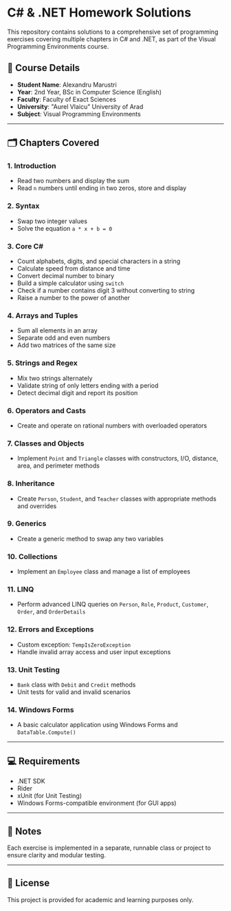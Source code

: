 # C# & .NET Homework Solutions

This repository contains solutions to a comprehensive set of programming exercises covering multiple chapters in C# and .NET, as part of the Visual Programming Environments course.

## 📘 Course Details

- **Student Name**: Alexandru Marustri
- **Year**: 2nd Year, BSc in Computer Science (English)
- **Faculty**: Faculty of Exact Sciences
- **University**: "Aurel Vlaicu" University of Arad
- **Subject**: Visual Programming Environments

---

## 🗂️ Chapters Covered

### 1. Introduction
- Read two numbers and display the sum
- Read `n` numbers until ending in two zeros, store and display

### 2. Syntax
- Swap two integer values
- Solve the equation `a * x + b = 0`

### 3. Core C#
- Count alphabets, digits, and special characters in a string
- Calculate speed from distance and time
- Convert decimal number to binary
- Build a simple calculator using `switch`
- Check if a number contains digit 3 without converting to string
- Raise a number to the power of another

### 4. Arrays and Tuples
- Sum all elements in an array
- Separate odd and even numbers
- Add two matrices of the same size

### 5. Strings and Regex
- Mix two strings alternately
- Validate string of only letters ending with a period
- Detect decimal digit and report its position

### 6. Operators and Casts
- Create and operate on rational numbers with overloaded operators

### 7. Classes and Objects
- Implement `Point` and `Triangle` classes with constructors, I/O, distance, area, and perimeter methods

### 8. Inheritance
- Create `Person`, `Student`, and `Teacher` classes with appropriate methods and overrides

### 9. Generics
- Create a generic method to swap any two variables

### 10. Collections
- Implement an `Employee` class and manage a list of employees

### 11. LINQ
- Perform advanced LINQ queries on `Person`, `Role`, `Product`, `Customer`, `Order`, and `OrderDetails`

### 12. Errors and Exceptions
- Custom exception: `TempIsZeroException`
- Handle invalid array access and user input exceptions

### 13. Unit Testing
- `Bank` class with `Debit` and `Credit` methods
- Unit tests for valid and invalid scenarios

### 14. Windows Forms
- A basic calculator application using Windows Forms and `DataTable.Compute()`

---

## 💻 Requirements

- .NET SDK
- Rider
- xUnit (for Unit Testing)
- Windows Forms-compatible environment (for GUI apps)

---

## 📎 Notes

Each exercise is implemented in a separate, runnable class or project to ensure clarity and modular testing.

---

## 📝 License

This project is provided for academic and learning purposes only.
